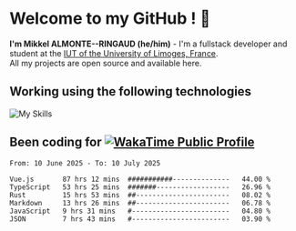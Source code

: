 # Welcome to my GitHub ! 🌃

**I'm Mikkel ALMONTE--RINGAUD (he/him)** - I'm a fullstack developer and student at the [IUT of the University of Limoges, France](https://iut.unilim.fr). \
All my projects are open source and available here.

## Working using the following technologies

![My Skills](https://skillicons.dev/icons?i=solidjs,pnpm,nodejs,ts,js,vercel,netlify,html,css,rust,astro,git,vue,md,electron,figma,github,bash,bun,cloudflare,py,tailwind,nginx,npm,tauri,vite,zig,yarn,windicss,dart,flutter,kotlin&theme=dark)

## Been coding for [![WakaTime Public Profile](https://wakatime.com/badge/user/0839e595-e07a-435c-8d59-ed95f2a3d6dd.svg?style=flat-square)](https://wakatime.com/@0839e595-e07a-435c-8d59-ed95f2a3d6dd)

<!--START_SECTION:waka-->

```plain
From: 10 June 2025 - To: 10 July 2025

Vue.js       87 hrs 12 mins  ###########--------------   44.00 %
TypeScript   53 hrs 25 mins  #######------------------   26.96 %
Rust         15 hrs 53 mins  ##-----------------------   08.02 %
Markdown     13 hrs 26 mins  ##-----------------------   06.78 %
JavaScript   9 hrs 31 mins   #------------------------   04.80 %
JSON         7 hrs 43 mins   #------------------------   03.90 %
```

<!--END_SECTION:waka-->
